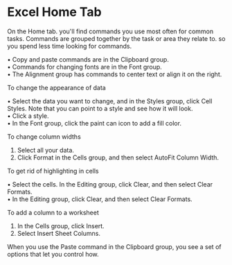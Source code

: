 # Excel Home Tab  

On the Home tab. you'll find commands you use most often for common tasks. Commands are grouped together by the task or area they relate to. so you spend less time looking for commands.  

• Copy and paste commands are in the Clipboard group.  
• Commands for changing fonts are in the Font group.  
• The Alignment group has commands to center text or align it on the right.  
  
To change the appearance of data  

• Select the data you want to change, and in the Styles group, click Cell Styles. Note that you can point to a style and see how it will look.  
• Click a style.  
• In the Font group, click the paint can icon to add a fill color.  
  
To change column widths  

1. Select all your data.  
2. Click Format in the Cells group, and then select AutoFit Column Width.  
  
To get rid of highlighting in cells  

• Select the cells. In the Editing group, click Clear, and then select Clear Formats.   
• In the Editing group, click Clear, and then select Clear Formats.   
  
To add a column to a worksheet  

1. In the Cells group, click Insert.  
2. Select Insert Sheet Columns.  
  
When you use the Paste command in the Clipboard group, you see a set of options that let you control how.  

